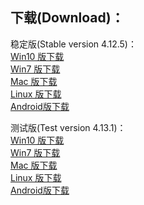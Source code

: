 
## 下载(Download)：
稳定版(Stable version 4.12.5)：   
[Win10 版下载](https://github.com/XX-net/XX-Net/releases/download/4.12.5/XX-Net-win10-4.12.5.7z)   
[Win7 版下载](https://github.com/XX-net/XX-Net/releases/download/4.12.5/XX-Net-win7-4.12.5.7z)   
[Mac 版下载](https://github.com/XX-net/XX-Net/releases/download/4.12.5/XX-Net-mac-4.12.5.7z)  
[Linux 版下载](https://github.com/XX-net/XX-Net/archive/4.12.5.zip)  
[Android版下载](https://github.com/XX-net/XX-Net/releases/download/4.12.5/XX-Net-4.12.5.apk)  




测试版(Test version 4.13.1)：  
[Win10 版下载](https://github.com/XX-net/XX-Net/releases/download/4.13.1/XX-Net-win10-4.13.1.7z)   
[Win7 版下载](https://github.com/XX-net/XX-Net/releases/download/4.13.1/XX-Net-win7-4.13.1.7z)   
[Mac 版下载](https://github.com/XX-net/XX-Net/releases/download/4.13.1/XX-Net-mac-4.13.1.7z)  
[Linux 版下载](https://github.com/XX-net/XX-Net/archive/4.13.1.zip)  
[Android版下载](https://github.com/XX-net/XX-Net/releases/download/4.13.1/XX-Net-4.13.1.apk)  
